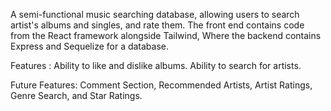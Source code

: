A semi-functional music searching database, allowing users to search artist's albums and singles, and rate them. 
The front end contains code from the React framework alongside Tailwind, Where the backend contains Express and Sequelize for a database.

Features : Ability to like and dislike albums. Ability to search for artists.

Future Features: Comment Section, Recommended Artists, Artist Ratings, Genre Search, and Star Ratings. 
